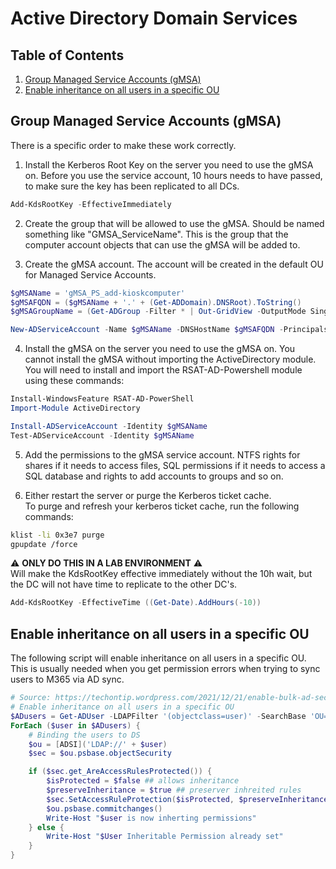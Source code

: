 # Active Directory Domain Services

## Table of Contents <!-- omit in toc -->

1. [Group Managed Service Accounts (gMSA)](#group-managed-service-accounts-gmsa)
2. [Enable inheritance on all users in a specific OU](#enable-inheritance-on-all-users-in-a-specific-ou)

## Group Managed Service Accounts (gMSA)

There is a specific order to make these work correctly.

1. Install the Kerberos Root Key on the server you need to use the gMSA on. Before you use the service account, 10 hours needs to have passed, to make sure the key has been replicated to all DCs.

```powershell
Add-KdsRootKey -EffectiveImmediately
```

2. Create the group that will be allowed to use the gMSA. Should be named something like "GMSA_ServiceName". This is the group that the computer account objects that can use the gMSA will be added to.

3. Create the gMSA account. The account will be created in the default OU for Managed Service Accounts.

```powershell
$gMSAName = 'gMSA_PS_add-kioskcomputer'
$gMSAFQDN = ($gMSAName + '.' + (Get-ADDomain).DNSRoot).ToString()
$gMSAGroupName = (Get-ADGroup -Filter * | Out-GridView -OutputMode Single -Title 'Select the group that will be allowed to use the gMSA').Name

New-ADServiceAccount -Name $gMSAName -DNSHostName $gMSAFQDN -PrincipalsAllowedToRetrieveManagedPassword $gMSAGroupName ManagedPasswordIntervalInDays 30
```

4. Install the gMSA on the server you need to use the gMSA on. You cannot install the gMSA without importing the ActiveDirectory module. You will need to install and import the RSAT-AD-Powershell module using these commands:

```powershell
Install-WindowsFeature RSAT-AD-PowerShell
Import-Module ActiveDirectory

Install-ADServiceAccount -Identity $gMSAName
Test-ADServiceAccount -Identity $gMSAName
```

5. Add the permissions to the gMSA service account. NTFS rights for shares if it needs to access files, SQL permissions if it needs to access a SQL database and rights to add accounts to groups and so on.

6. Either restart the server or purge the Kerberos ticket cache.  
   To purge and refresh your kerberos ticket cache, run the following commands:

```bash
klist -li 0x3e7 purge
gpupdate /force
```

:warning: **ONLY DO THIS IN A LAB ENVIRONMENT** :warning:  
Will make the KdsRootKey effective immediately without the 10h wait, but the DC will not have time to replicate to the other DC's.

```powershell
Add-KdsRootKey -EffectiveTime ((Get-Date).AddHours(-10))
```

## Enable inheritance on all users in a specific OU

The following script will enable inheritance on all users in a specific OU.
This is usually needed when you get permission errors when trying to sync users to M365 via AD sync.

```powershell
# Source: https://techontip.wordpress.com/2021/12/21/enable-bulk-ad-security-permissions-inheritance-powershell/
# Enable inheritance on all users in a specific OU
$ADusers = Get-ADUser -LDAPFilter '(objectclass=user)' -SearchBase 'OU=Users,OU=CustomerOU,DC=domain,DC=local'
ForEach ($user in $ADusers) {
    # Binding the users to DS
    $ou = [ADSI]('LDAP://' + $user)
    $sec = $ou.psbase.objectSecurity

    if ($sec.get_AreAccessRulesProtected()) {
        $isProtected = $false ## allows inheritance
        $preserveInheritance = $true ## preserver inhreited rules
        $sec.SetAccessRuleProtection($isProtected, $preserveInheritance)
        $ou.psbase.commitchanges()
        Write-Host "$user is now inherting permissions"
    } else {
        Write-Host "$User Inheritable Permission already set"
    }
}
```
